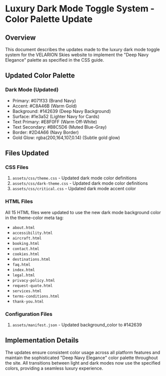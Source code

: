 # Luxury Dark Mode Toggle System - Color Palette Update

## Overview
This document describes the updates made to the luxury dark mode toggle system for the VELARION Skies website to implement the "Deep Navy Elegance" palette as specified in the CSS guide.

## Updated Color Palette
### Dark Mode (Updated)
- Primary: #071f33 (Brand Navy)
- Accent: #C8A46B (Warm Gold)
- Background: #142639 (Deep Navy Background)
- Surface: #1e3a52 (Lighter Navy for Cards)
- Text Primary: #E8F0FF (Warm Off-White)
- Text Secondary: #B8C5D6 (Muted Blue-Gray)
- Border: #2D4A66 (Navy Border)
- Gold Glow: rgba(200,164,107,0.14) (Subtle gold glow)

## Files Updated

### CSS Files
1. `assets/css/theme.css` - Updated dark mode color definitions
2. `assets/css/dark-theme.css` - Updated dark mode color definitions
3. `assets/css/critical.css` - Updated dark mode accent color

### HTML Files
All 15 HTML files were updated to use the new dark mode background color in the theme-color meta tag:
- `about.html`
- `accessibility.html`
- `aircraft.html`
- `booking.html`
- `contact.html`
- `cookies.html`
- `destinations.html`
- `faq.html`
- `index.html`
- `legal.html`
- `privacy-policy.html`
- `request-quote.html`
- `services.html`
- `terms-conditions.html`
- `thank-you.html`

### Configuration Files
1. `assets/manifest.json` - Updated background_color to #142639

## Implementation Details
The updates ensure consistent color usage across all platform features and maintain the sophisticated "Deep Navy Elegance" color palette throughout the site. All transitions between light and dark modes now use the specified colors, providing a seamless luxury experience.